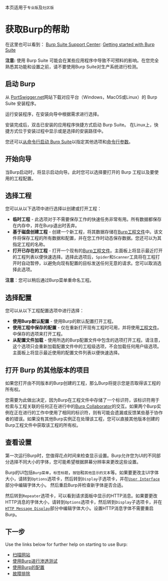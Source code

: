 本页适用于`专业版`及`社区版`

# 获取Burp的帮助
在这里也可以看到：
[Burp Suite Support Center](https://support.portswigger.net/): [Getting started with Burp Suite](https://support.portswigger.net/customer/portal/articles/1816883-getting-started-with-burp-suite)

**注意:** 使用 Burp Suite 可能会在某些应用程序中导致不可预料的影响。在您完全熟悉其功能和设置之前，请不要使用Burp Suite对生产系统进行检测。

## 启动 Burp
从 [PortSwigger.net](https://portswigger.net/burp/releases)网站下载对应平台（Windows，MacOS或Linux）的 Burp Suite 安装程序。

运行安装程序，在安装向导中根据需求进行选择。

安装完成后，双击已安装的应用程序快捷方式启动 Burp Suite。 在Linux上，快捷方式位于安装过程中显示或是选择的安装路径中。

您还可以[从命令行启动 Burp Suite](Command_Line.md)以指定其他选项和[命令行参数](Command_Line.md#命令行参数)。

## 开始向导
当Burp启动时，将显示启动向导。此时您可以选择要打开的 Burp 工程以及要使用的工程配置。

## 选择工程
您可以从以下选项中进行选择以创建或打开工程：

* **临时工程** - 此选项对于不需要保存工作的快速任务非常有用。所有数据都保存在内存中，并在Burp退出时丢弃。
* **基于磁盘创建工程** - 创建一个新工程，将其数据存储在[Burp工程文件](Burp_Projects.md)中。该文件将保存工程的所有数据和配置，并在您工作时动态保存数据。您还可以为其指定工程的名称。
* **打开已存在的工程** - 打开一个现有的[Burp工程文件](Burp_Projects.md)。主面板上将显示最近打开的工程列表以便快速选择。选择此选项后，`Spider`和`Scanner`工具将在工程打开时自动暂停，以避免向现有配置的目标发送任何无意的请求。您可以取消选择此选项。

**注意**：您可以稍后通过Burp菜单重命名工程。

## 选择配置
您可以从以下工程配置选项中进行选择：

* **使用Burp默认配置** - 使用Burp的默认配置打开工程。
* **使用工程中保存的配置** - 仅在重新打开现有工程时可用，并将使用[工程文件](Burp_Projects.md)。中保存的选项来打开工程。
* **从配置文件加载** - 使用所选的Burp配置文件中包含的选项打开工程。请注意，这个选项只会重新加载配置文件中的工程级选项，不会加载任何用户级选项。主面板上将显示最近使用的配置文件列表以便快速选择。

## 打开 Burp 的其他版本的项目
如果您打开由不同版本的Burp创建的工程，那么Burp将提示您是否取得该工程的所有权。

您需要为此做出决定，因为Burp在工程文件中存储了一个标识符，该标识符用于检索与工程关联的任何正在进行中的[Burp Collaborator](#)的交互。如果两个Burp实例在正在进行的工作中使用了相同的标识符，则有可能会遗漏或反馈某些基于协作者的错误。如果没有其他Burp实例正在处理该工程，您可以直接其他版本创建的Burp工程文件中获取该工程的所有权。

## 查看设置
第一次运行Burp时，您值得花点时间来检查显示设置。Burp允许您为UI的不同部分选择不同大小的字体，您可能希望根据屏幕分辨率来更改这些设置。

Burp的UI包括`Burp菜单`，`标签标题`，`按钮`和`其他显示的文本`等。如果要更改主UI字体大小，请转到`Options`选项卡，然后转到`Display`子选项卡，并在[`User Interface`](#)部分中编辑字体大小。 然后重启Burp并检查新字体是否合适。

然后转到`Repeater`选项卡，可以看到请求面板中显示的HTTP消息。如果要更改HTTP消息的字体大小，请转到`Options`选项卡，然后转到`Display`子选项卡，并在[`HTTP Message Display`](#)部分中编辑字体大小。设置HTTP消息字体不需要重启Burp。

## 下一步
Use the links below for further help on starting to use Burp:

* [扫描网站]()
* [使用Burp进行渗透测试]()
* [使用Burp的配置]()
* [故障排除]()